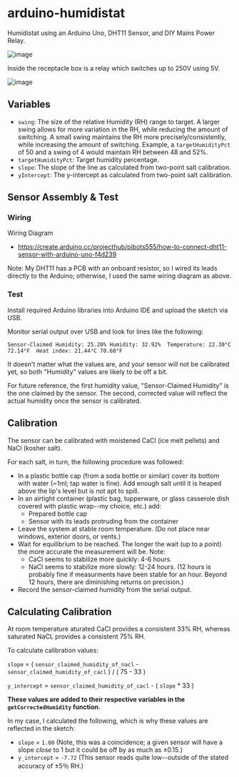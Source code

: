 # arduino-humidistat

Humidistat using an Arduino Uno, DHT11 Sensor, and DIY Mains Power Relay.

![image](https://user-images.githubusercontent.com/479475/151743879-ba64dd4a-8a8c-4eb3-91bb-fc9042de080a.png)

Inside the receptacle box is a relay which switches up to 250V using 5V.

![image](https://user-images.githubusercontent.com/479475/151744395-a54d7fb8-01b9-43ac-b317-42628f5c804f.png)

## Variables

* `swing`: The size of the relative Humidity (RH) range to target. A larger swing allows for more variation in the RH, while reducing the amount of switching. A small swing maintains the RH more precisely/consistently, while increasing the amount of switching. Example, a `targetHumidityPct` of 50 and a swing of 4 would maintain RH between 48 and 52%.
* `targetHumidityPct`: Target humidity percentage.
* `slope`: The slope of the line as calculated from two-point salt calibration.
* `yIntercept`: The y-intercept as calculated from two-point salt calibration.

## Sensor Assembly & Test

### Wiring

Wiring Diagram

* https://create.arduino.cc/projecthub/pibots555/how-to-connect-dht11-sensor-with-arduino-uno-f4d239

Note: My DHT11 has a PCB with an onboard resistor, so I wired its leads directly to the Arduino; otherwise, I used the same wiring diagram as above.

### Test

Install required Arduino libraries into Arduino IDE and upload the sketch via USB.

Monitor serial output over USB and look for lines like the following:

`Sensor-Claimed Humidity: 25.20% Humidity: 32.92%  Temperature: 22.30°C 72.14°F  Heat index: 21.44°C 70.60°F`

It doesn't matter what the values are, and your sensor will not be calibrated yet, so both "Humidity" values are likely to be off a bit.

For future reference, the first humidity value, "Sensor-Claimed Humidity" is the one claimed by the sensor. The second, corrected value will reflect the actual humidity once the sensor is calibrated.

## Calibration

The sensor can be calibrated with moistened CaCl (ice melt pellets) and NaCl (kosher salt).

For each salt, in turn, the following procedure was followed:

* In a plastic bottle cap (from a soda bottle or similar) cover its bottom with water (~1ml; tap water is fine). Add enough salt until it is heaped above the lip's level but is not apt to spill.
* In an airtight container (plastic bag, tupperware, or glass casserole dish covered with plastic wrap--my choice, etc.) add:
  * Prepared bottle cap
  * Sensor with its leads protruding from the container
* Leave the system at stable room temperature. (Do not place near windows, exterior doors, or vents.)
* Wait for equilibrium to be reached. The longer the wait (up to a point) the more accurate the measurement will be. Note:
  * CaCl seems to stabilize more quickly: 4-6 hours.
  * NaCl seems to stabilize more slowly: 12-24 hours. (12 hours is probably fine if measurments have been stable for an hour. Beyond 12 hours, there are diminishing returns on precision.)
* Record the sensor-claimed humidity from the serial output.

## Calculating Calibration

At room temperature aturated CaCl provides a consistent 33% RH, whereas saturated NaCL provides a consistent 75% RH.

To calculate calibration values:

`slope` = ( `sensor_claimed_humidity_of_nacl` - `sensor_claimed_humidity_of_cacl` ) / ( 75 - 33 )

`y_intercept` = `sensor_claimed_humidity_of_cacl` - ( `slope` * 33 )

**These values are added to their respective variables in the `getCorrectedHumidity` function.**

In my case, I calculated the following, which is why these values are reflected in the sketch:

* `slope` = `1.00` (Note, this was a coincidence; a given sensor will have a slope _close_ to 1 but it could be off by as much as ±0.15.)
* `y_intercept` = `-7.72` (This sensor reads quite low--outside of the stated accuracy of ±5％ RH.)


